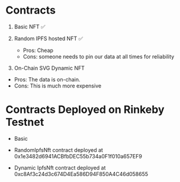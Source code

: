 # Contracts
 1. Basic NFT ✅
 2. Random IPFS hosted NFT ✅
    - Pros: Cheap
    - Cons: someone needs to pin our data at all times for reliability

 3. On-Chain SVG Dynamic NFT
  - Pros: The data is on-chain.
  - Cons: This is much more expensive


# Contracts Deployed on Rinkeby Testnet
 - Basic  

 - RandomIpfsNft contract deployed at 0x1e3482d6941ACBfbDEC55b734a0F1f010a657EF9

 - Dynamic IpfsNft contract deployed at 0xc8Af3c24d3c674D4Ea586D94F850A4C46d058655



 